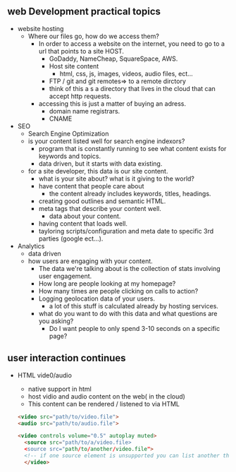 ## web Development practical topics
- website hosting
  - Where our files go, how do we access them?
    - In order to access a website on the internet, you need to go to a url that points to a site HOST. 
      - GoDaddy, NameCheap, SquareSpace, AWS.
      - Host site content
        - html, css, js, images, videos, audio files, ect...
      - FTP / git and git remotes=> to a remote dirctory
      - think of this a s a directory that lives in the cloud that can accept http requests. 
    - accessing this is just a matter of buying an adress. 
      - domain name registrars. 
      - CNAME
- SEO
  - Search Engine Optimization
  - is your content listed well for search engine indexors?
    - program that is constantly running to see what content exists for keywords and topics.  
    - data driven, but it starts with data existing. 
  - for a site developer, this data is our site content.  
    - what is your site about? what is it giving to the world?
    - have content that people care about
      - the content already includes keywords, titles, headings. 
    - creating good outlines and semantic HTML. 
    - meta tags that describe your content well. 
      - data about your content. 
    - having content that loads well. 
    - tayloring scripts/configuration and meta date to specific 3rd parties (google ect...). 
- Analytics
  - data driven
  - how users are engaging with your content. 
    - The data we're talking about is the collection of stats involving user engagement. 
    - How long are people looking at my homepage?
    - How many times are people clicking on calls to action?
    - Logging geolocation data of your users. 
      - a lot of this stuff is calculated already by hosting services.  
    - what do you want to do with this data and what questions are you asking?
      - Do I want people to only spend 3-10 seconds on a specific page?

## user interaction continues
- HTML vide0/audio
  - native support in html
  - host vidio and audio content on the web( in the cloud)
  - This content can be rendered / listened to via HTML

  ```html
  <video src="path/to/video.file">
  <audio src="path/to/audio.file">

  <video controls volume="0.5" autoplay muted>
    <source src="path/to/a/video.file>
    <source src="path/to/another/video.file">
    <!-- if one source element is unsupported you can list another that hopefully, the first one will be used-->
    </video>


  ```
  